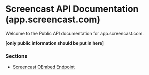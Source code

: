 # Screencast API Documentation (app.screencast.com)
Welcome to the Public API documentation for app.screencast.com.

**[only public information should be put in here]**

### Sections

- [Screencast OEmbed Endpoint](sections/oembed.md)
